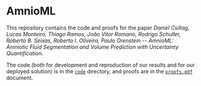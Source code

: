# AmnioML

This repository contains the code and proofs for the paper
_Daniel Csillag, Lucas Monteiro, Thiago Ramos, João Vitor Romano, Rodrigo Schuller, Roberto B. Seixas, Roberto I. Oliveira, Paulo Orenstein -- AmnioML: Amniotic Fluid Segmentation and Volume Prediction with Uncertainty Quantification_.

The code (both for development and reproduction of our results and for our deployed solution) is in the [`code`](/code) directory, and proofs are in the [`proofs.pdf`](/proofs.pdf) document.
